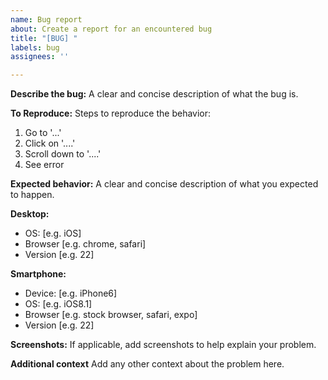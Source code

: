 ```yaml
---
name: Bug report
about: Create a report for an encountered bug
title: "[BUG] "
labels: bug
assignees: ''

---
```


**Describe the bug:**
A clear and concise description of what the bug is.

**To Reproduce:**
Steps to reproduce the behavior:
1. Go to '...'
2. Click on '....'
3. Scroll down to '....'
4. See error

**Expected behavior:**
A clear and concise description of what you expected to happen.

**Desktop:**
 - OS: [e.g. iOS]
 - Browser [e.g. chrome, safari]
 - Version [e.g. 22]

**Smartphone:**
 - Device: [e.g. iPhone6]
 - OS: [e.g. iOS8.1]
 - Browser [e.g. stock browser, safari, expo]
 - Version [e.g. 22]

**Screenshots:**
If applicable, add screenshots to help explain your problem.

**Additional context**
Add any other context about the problem here.
